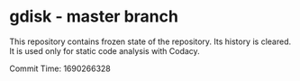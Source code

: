 # gdisk - master branch

This repository contains frozen state of the repository.
Its history is cleared. It is used only for static code
analysis with Codacy.

Commit Time: 1690266328